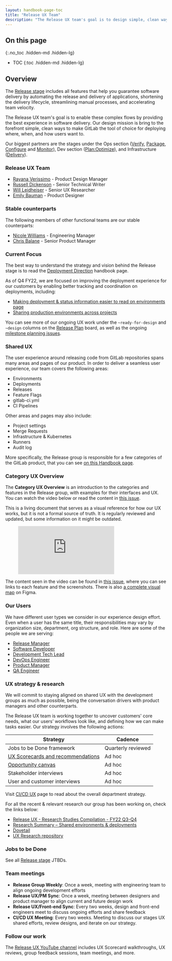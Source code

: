 ```yaml
---
layout: handbook-page-toc
title: "Release UX Team"
description: "The Release UX team's goal is to design simple, clean ways to make GitLab the tool of choice for deploying where, when, and how users want to."
---
```


## On this page
{:.no_toc .hidden-md .hidden-lg}

- TOC
{:toc .hidden-md .hidden-lg}

## Overview

The [Release stage](/stages-devops-lifecycle/release/) includes all features that help you guarantee software delivery by automating the release and delivery of applications, shortening the delivery lifecycle, streamlining manual processes, and accelerating team velocity.

The Release UX team's goal is to enable these complex flows by providing the best experience in software delivery. Our design mission is bring to the forefront simple, clean ways to make GitLab the tool of choice for deploying where, when, and how users want to.

Our biggest partners are the stages under the Ops section ([Verify](/direction/ops/#verify), [Package](/direction/ops/#package), [Configure](/direction/configure/) and [Monitor](/direction/monitor/)), Dev section ([Plan:Optimize](/direction/dev/#manage-1)), and Infrastructure ([Delivery](/handbook/engineering/infrastructure/team/delivery/)).

### Release UX Team

- [Rayana Verissimo](https://gitlab.com/rayana) - Product Design Manager
- [Russell Dickenson](https://gitlab.com/rdickenson) - Senior Technical Writer
- [Will Leidheiser](https://gitlab.com/wleidheiser) - Senior UX Researcher
- [Emily Bauman](https://gitlab.com/users/emilybauman) - Product Designer

### Stable counterparts

The following members of other functional teams are our stable counterparts:

- [Nicole Williams](https://gitlab.com/nicolewilliams) - Engineering Manager
- [Chris Balane](https://gitlab.com/cbalane) - Senior Product Manager

### Current Focus

The best way to understand the strategy and vision behind the Release stage is to read the [Deployment Direction](/direction/delivery/) handbook page.

As of Q4 FY22, we are focused on improving the deployment experience for our customers by enabling better tracking and coordination on deployments, including:

- [Making deployment & status information easier to read on environments page](https://gitlab.com/groups/gitlab-org/-/epics/6938)  
- [Sharing production environments across projects](https://gitlab.com/groups/gitlab-org/-/epics/4276)

You can see more of our ongoing UX work under the `~ready-for-design` and `~design` columns on the [Release Plan](https://gitlab.com/groups/gitlab-org/-/boards/1489550?label_name[]=devops%3A%3Arelease&label_name[]=group%3A%3Arelease&label_name[]=Next%20Up) board, as well as the ongoing [milestone planning issues](https://gitlab.com/gitlab-org/ci-cd/release-group/release/-/issues?scope=all&state=all&search=%22Planning+Issue%22).

### Shared UX

The user experience around releasing code from GitLab repositories spans many areas and pages of our product. In order to deliver a seamless user experience, our team covers the following areas:

- Environments
- Deployments
- Releases
- Feature Flags
- gitlab-ci.yml
- CI Pipelines

Other areas and pages may also include: 

- Project settings
- Merge Requests
- Infrastructure & Kubernetes
- Runners
- Audit log

More specifically, the Release group is responsible for a few categories of the GitLab product, that you can see [on this Handbook page](https://about.gitlab.com/handbook/product/categories/#release-group).

### Category UX Overview

The **Category UX Overview** is an introduction to the categories and features in the Release group, with examples for their interfaces and UX. You can watch the video below or read the content in [this issue](https://gitlab.com/gitlab-org/ci-cd/release-group/release/-/issues/101).

This is a living document that serves as a visual reference for how our UX works, but it is not a formal source of truth. It is regularly reviewed and updated, but some information on it might be outdated.

<!-- blank line -->
<figure class="video_container">
  <iframe src="https://www.youtube.com/embed/S8iFdfPQmbw" frameborder="0" allowfullscreen="true"> </iframe>
</figure>
<!-- blank line -->

The content seen in the video can be found in [this issue](https://gitlab.com/gitlab-org/ci-cd/release-group/release/-/issues/101), where you can see links to each feature and the screenshots. There is also [a complete visual map](https://www.figma.com/file/m86hcciGMQJ4RzvVq6Wlnu/Release-Stage---Categories-UX-Overview?node-id=0%3A1) on Figma. 

### Our Users

We have different user types we consider in our experience design effort. Even when a user has the same title, their responsibilities may vary by organization size, department, org structure, and role. Here are some of the people we are serving:

- [Release Manager](/handbook/product/personas/#rachel-release-manager)
- [Software Developer](/handbook/product/personas/#sasha-software-developer)
- [Development Tech Lead](/handbook/product/personas/#delaney-development-team-lead)
- [DevOps Engineer](/handbook/product/personas/)
- [Product Manager](/handbook/product/personas/#parker-product-manager)
- [QA Engineer](https://about.gitlab.com/handbook/product/personas/#simone-software-engineer-in-test)

### UX strategy & research

We will commit to staying aligned on shared UX with the development groups as much as possible, being the conversation drivers with product managers and other counterparts.

The Release UX team is working together to uncover customers' core needs, what our users’ workflows look like, and defining how we can make tasks easier. Our strategy involves the following actions:

| Strategy | Cadence |
| -------- | ------- |
| Jobs to be Done framework | Quarterly reviewed |
| [UX Scorecards and recommendations](/handbook/product/ux/ux-scorecards/) | Ad hoc |
| [Opportunity canvas](/handbook/product/product-processes/#opportunity-canvas) | Ad hoc |
| Stakeholder interviews | Ad hoc |
| User and customer interviews | Ad hoc |

Visit [CI/CD UX](/handbook/product/ux/stage-group-ux-strategy/ci-cd/) page to read about the overall department strategy.

For all the recent & relevant research our group has been working on, check the links below:

- [Release UX - Research Studies Compilation - FY22 Q3-Q4](https://gitlab.com/gitlab-org/ci-cd/release-group/release/-/issues/92)
- [Research Summary – Shared environments & deployments](https://gitlab.com/gitlab-org/uxr_insights/-/issues/1254)
- [Dovetail](https://dovetailapp.com/projects)
- [UX Research repository](https://gitlab.com/gitlab-org/ux-research/-/issues?scope=all&state=all)

### Jobs to be Done

See all [Release stage](/handbook/engineering/development/ops/release/jtbd/) JTBDs.

### Team meetings

- **Release Group Weekly**: Once a week, meeting with engineering team to align ongoing development efforts
- **Release UX/PM Sync**: Once a week, meeting between designers and product manager to align current and future design work
- **Release UX/Front-end Sync**: Every two weeks, design and front-end engineers meet to discuss ongoing efforts and share feedback
- **CI/CD UX Meeting**: Every two weeks. Meeting to discuss our stages UX shared efforts, review designs, and iterate on our strategy.

### Follow our work

The [Release UX YouTube channel](https://www.youtube.com/playlist?list=PL05JrBw4t0KoyqCjN4f79w0dYZusHLx15) includes UX Scorecard walkthroughs, UX reviews, group feedback sessions, team meetings, and more.
